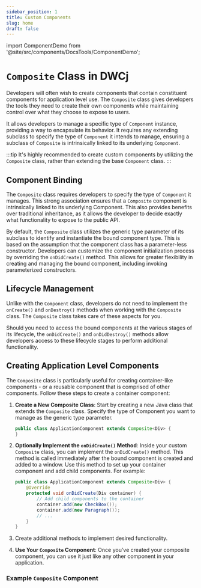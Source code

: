 ```yaml
---
sidebar_position: 1
title: Custom Components
slug: home
draft: false
---
```


import ComponentDemo from '@site/src/components/DocsTools/ComponentDemo';


# `Composite` Class in DWCj

Developers will often wish to create components that contain constituent components for application level use. The `Composite` class gives developers the tools they need to create their own components while maintaining control over what they choose to expose to users. 

It allows developers to manage a specific type of `Component` instance, providing a way to encapsulate its behavior. It requires any extending subclass to specify the type of `Component` it intends to manage, ensuring a subclass of `Composite` is intrinsically linked to its underlying `Component`.

:::tip
It's highly recommended to create custom components by utilizing the `Composite` class, rather than extending the base `Component` class.
:::

## Component Binding

The `Composite` class requires developers to specify the type of `Component` it manages. This strong association ensures that a `Composite` component is intrinsically linked to its underlying Component. This also provides benefits over traditional inheritance, as it allows the developer to decide exactly what functionality to expose to the public API. 

By default, the `Composite` class utilizes the generic type parameter of its subclass to identify and instantiate the bound component type. This is based on the assumption that the component class has a parameter-less constructor. Developers can customize the component initialization process by overriding the `onDidCreate()` method. This allows for greater flexibility in creating and managing the bound component, including invoking parameterized constructors.

## Lifecycle Management

Unlike with the `Component` class, developers do not need to implement the `onCreate()` and `onDestroy()` methods when working with the `Composite` class. The `Composite` class takes care of these aspects for you.

Should you need to access the bound components at the various stages of its lifecycle, the `onDidCreate()` and `onDidDestroy()` methods allow developers access to these lifecycle stages to perform additional functionality.

## Creating Application Level Components

The `Composite` class is particularly useful for creating container-like components - or a reusable component that is comprised of other components. Follow these steps to create a container component:

1. **Create a New Composite Class**: Start by creating a new Java class that extends the `Composite` class. Specify the type of Component you want to manage as the generic type parameter.

    ```java
    public class ApplicationComponent extends Composite<Div> {
    }
    ```

2. **Optionally Implement the `onDidCreate()` Method**: Inside your custom `Composite` class, you can implement the `onDidCreate()` method. This method is called immediately after the bound component is created and added to a window. Use this method to set up your container component and add child components. For example:

	```java
	public class ApplicationComponent extends Composite<Div> {
		@Override
		protected void onDidCreate(Div container) {
			// Add child components to the container
			container.add(new CheckBox());
			container.add(new Paragraph());
			// ...
		}
	}
	```

3. Create additional methods to implement desired functionality.

4. **Use Your `Composite` Component**: Once you've created your composite component, you can use it just like any other component in your application.

### Example `Composite` Component

<ComponentDemo 
path='https://hot.bbx.kitchen/webapp/controlsamples/CompositeDemo' 
javaE='https://raw.githubusercontent.com/DwcJava/ControlSamples/main/src/main/java/demos/CompositeDemo.java'
height='300px'
/>
